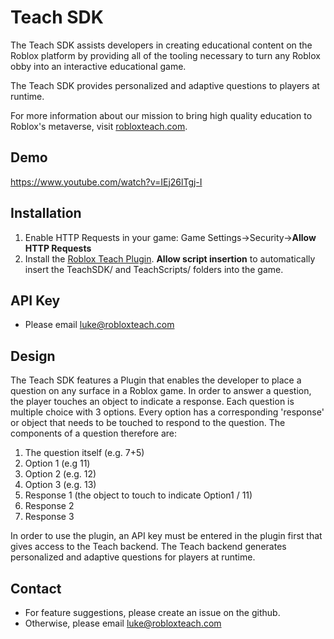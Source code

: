 # Teach SDK
The Teach SDK assists developers in creating educational content on the Roblox platform by providing all of the tooling necessary to turn any Roblox obby into an interactive educational game. 

The Teach SDK provides personalized and adaptive questions to players at runtime.

For more information about our mission to bring high quality education to Roblox's metaverse, visit [robloxteach.com](robloxteach.com).

## Demo
https://www.youtube.com/watch?v=IEj26lTgj-I
## Installation
1. Enable HTTP Requests in your game: Game Settings->Security->**Allow HTTP Requests**
2. Install the [Roblox Teach Plugin](https://www.roblox.com/library/9415678965/Teach-Plugin). **Allow script insertion** to automatically insert the TeachSDK/ and TeachScripts/ folders into the game.

## API Key
* Please email luke@robloxteach.com

## Design
The Teach SDK features a Plugin that enables the developer to place a question on any surface in a Roblox game. In order to answer a question, the player touches an object to indicate a response. Each question is multiple choice with 3 options. Every option has a corresponding 'response' or object that needs to be touched to respond to the question. The components of a question therefore are:
1. The question itself (e.g. 7+5)
2. Option 1 (e.g 11)
3. Option 2 (e.g. 12)
4. Option 3 (e.g. 13)
5. Response 1 (the object to touch to indicate Option1 / 11)
6. Response 2 
7. Response 3

In order to use the plugin, an API key must be entered in the plugin first that gives access to the Teach backend. The Teach backend generates personalized and adaptive questions for players at runtime. 

## Contact
* For feature suggestions, please create an issue on the github.
* Otherwise, please email luke@robloxteach.com